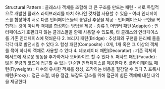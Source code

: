 Structural Pattern : 클래스나 객체를 조합해 더 큰 구조를 만드는 패턴
        - 서로 독립적으로 개발한 클래스 라이브러리를 마치 하나인 것처럼 사용할 수 있음
        - 여러 인터페이스를 합성하여 서로 다른 인터페이스들의 통일된 추상을 제공
        - 인터페이스나 구현을 복합하는 것이 아니라 객체를 합성하는 방법을 제공
        - 종류
            1. 어댑터 패턴(Adapter) : 인터페이스가 호환되지 않는 클래스들을 함께 사용할 수 있도록, 타 클래스의 인터페이스를 기존 인터페이스에 덧씌운다
            2. 브리지 패턴(Bridge) : 추상화와 구현을 분리해 둘을 각각 따로 발전시킬 수 있다
            3. 합성 패턴(Composite) : 0개, 1개 혹은 그 이상의 객체를 묶어 하나의 객체로 사용할 수 있다
            4. 데코레이터 패턴(Decorator) : 기존 객체의 메서드에 새로운 행동을 추가하거나 오버라이드 할 수 있다
            5. 퍼사드 패턴(Facade) : 많은 분량의 코드에 접근할 수 있는 단순한 인터페이스를 제공한다
            6. 플라이웨이트 패턴(Flyweight) : 다수의 유사한 객체를 생성, 조작하는 비용을 절감할 수 있다
            7. 프록시 패턴(Proxy) : 접근 조절, 비용 절감, 복잡도 감소를 위해 접근이 힘든 객체에 대한 대역을 제공한다